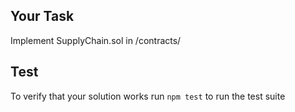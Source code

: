 ## Your Task
Implement SupplyChain.sol in /contracts/ 

## Test
To verify that your solution works run `npm test` to run the test suite
